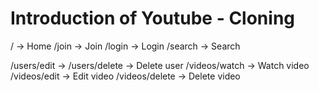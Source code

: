 # Introduction of Youtube - Cloning

/ -> Home
/join -> Join
/login -> Login
/search -> Search

/users/edit ->
/users/delete -> Delete user
/videos/watch -> Watch video
/videos/edit -> Edit video
/videos/delete -> Delete video
